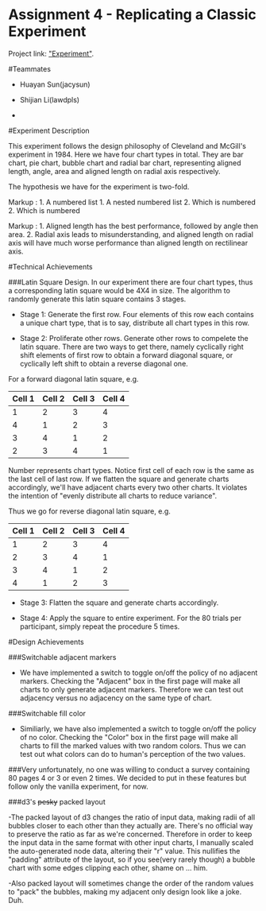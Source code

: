 Assignment 4 - Replicating a Classic Experiment  
===

Project link: ["Experiment"](http://lawdpls.github.io/04/index.html).

#Teammates

- Huayan Sun(jacysun)

- Shijian Li(lawdpls)

- 

#Experiment Description

This experiment follows the design philosophy of Cleveland and McGill's experiment in 1984. Here we have four chart types in total. They are bar chart, pie chart, bubble chart and radial bar chart, representing aligned length, angle, area and aligned length on radial axis respectively. 

The hypothesis we have for the experiment is two-fold.

 Markup : 1. A numbered list
           1. A nested numbered list
           2. Which is numbered
          2. Which is numbered

 Markup : 1. Aligned length has the best performance, followed by 		  angle then area.
		  2. Radial axis leads to misunderstanding, and aligned length on radial axis will have much worse performance than aligned length on rectilinear axis.

#Technical Achievements

###Latin Square Design. 
In our experiment there are four chart types, thus a corresponding latin square would be 4X4 in size. The algorithm to randomly generate this latin square contains 3 stages. 

- Stage 1: Generate the first row. Four elements of this row each contains a unique chart type, that is to say, distribute all chart types in this row.

- Stage 2: Proliferate other rows. Generate other rows to compelete the latin square. There are two ways to get there, namely cyclically right shift elements of first row to obtain a forward diagonal square, or cyclically left shift to obtain a reverse diagonal one.

For a forward diagonal latin square, e.g. 

Cell 1 | Cell 2 | Cell 3 | Cell 4
------ | ------ | ------ | ------
1      | 2      | 3      | 4
4      | 1      | 2      | 3
3      | 4      | 1      | 2
2      | 3      | 4      | 1

Number represents chart types.
Notice first cell of each row is the same as the last cell of last row. If we flatten the square and generate charts accordingly, we'll have adjacent charts every two other charts. It violates the intention of "evenly distribute all charts to reduce variance".

Thus we go for reverse diagonal latin square, e.g.

Cell 1 | Cell 2 | Cell 3 | Cell 4
------ | ------ | ------ | ------
1      | 2      | 3      | 4
2      | 3      | 4      | 1
3      | 4      | 1      | 2
4      | 1      | 2      | 3

- Stage 3: Flatten the square and generate charts accordingly.

- Stage 4: Apply the square to entire experiment. For the 80 trials per participant, simply repeat the procedure 5 times.

#Design Achievements

###Switchable adjacent markers 

- We have implemented a switch to toggle on/off the policy of no adjacent markers. Checking the "Adjacent" box in the first page will make all charts to only generate adjacent markers. Therefore we can test out adjacency versus no adjacency on the same type of chart.

###Switchable fill color 

- Similiarly, we have also implemented a switch to toggle on/off the policy of no color. Checking the "Color" box in the first page will make all charts to fill the marked values with two random colors. Thus we can test out what colors can do to human's perception of the two values.

###Very unfortunately, no one was willing to conduct a survey containing 80 pages 4 or 3 or even 2 times. We decided to put in these features but follow only the vanilla experiment, for now.

###d3's ~~pesky~~ packed layout

-The packed layout of d3 changes the ratio of input data, making radii of all bubbles closer to each other than they actually are. There's no official way to preserve the ratio as far as we're concerned. Therefore in order to keep the input data in the same format with other input charts, I manually scaled the auto-generated node data, altering their "r" value. This nullifies the "padding" attribute of the layout, so if you see(very rarely though) a bubble chart with some edges clipping each other, shame on ... him.

-Also packed layout will sometimes change the order of the random values to "pack" the bubbles, making my adjacent only design look like a joke. Duh.